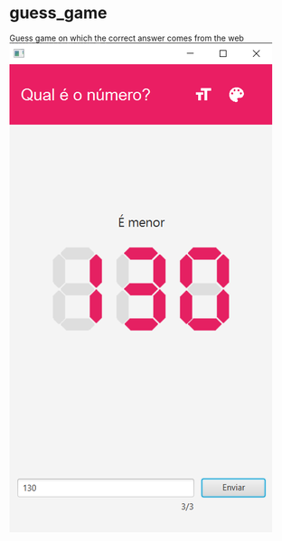 # guess_game
Guess game on which the correct answer comes from the web\
![alt-text](https://github.com/VictorHenrique317/guess_game/blob/master/readme_img.png?raw=true)
